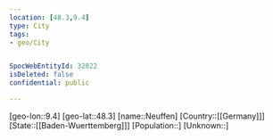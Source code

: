 ```yaml
---
location: [48.3,9.4]
type: City
tags:
- geo/City


SpocWebEntityId: 32822
isDeleted: false
confidential: public

---
```

[geo-lon::9.4]
[geo-lat::48.3]
[name::Neuffen]
[Country::[[Germany]]]
[State::[[Baden-Wuerttemberg]]]
[Population::]
[Unknown::]

